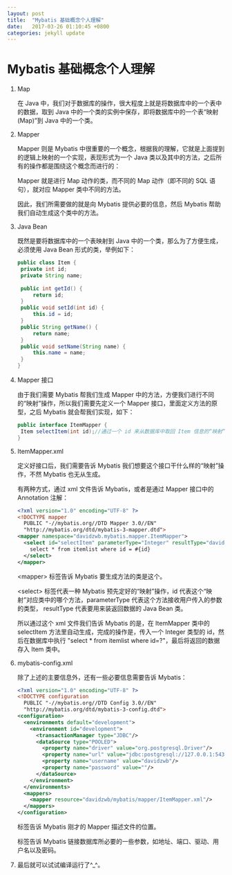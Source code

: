 ```yaml
---
layout: post
title:  "Mybatis 基础概念个人理解"
date:   2017-03-26 01:10:45 +0800
categories: jekyll update
---
```

# Mybatis 基础概念个人理解

1. Map

   在 Java 中，我们对于数据库的操作，很大程度上就是将数据库中的一个表中的数据，取到 Java 中的一个类的实例中保存，即将数据库中的一个表“映射(Map)”到 Java 中的一个类。

2. Mapper

   Mapper 则是 Mybatis 中很重要的一个概念，根据我的理解，它就是上面提到的逻辑上映射的一个实现，表现形式为一个 Java 类以及其中的方法，之后所有的操作都是围绕这个概念而进行的：

   Mapper 就是进行 Map 动作的类，而不同的 Map 动作（即不同的 SQL 语句），就对应 Mapper 类中不同的方法。

   因此，我们所需要做的就是向 Mybatis 提供必要的信息，然后 Mybatis 帮助我们自动生成这个类中的方法。

3. Java Bean

   既然是要将数据库中的一个表映射到 Java 中的一个类，那么为了方便生成，必须使用 Java Bean 形式的类，举例如下：

   ```java
   public class Item {
   	private int id;
   	private String name;
   	
   	public int getId() {
   		return id;
   	}
   	public void setId(int id) {
   		this.id = id;
   	}
   	public String getName() {
   		return name;
   	}
   	public void setName(String name) {
   		this.name = name;
   	}
   }
   ```

4. Mapper 接口

   由于我们需要 Mybatis 帮我们生成 Mapper 中的方法，方便我们进行不同的“映射”操作，所以我们需要先定义一个 Mapper 接口，里面定义方法的原型，之后 Mybatis 就会帮我们实现，如下：

   ```java
   public interface ItemMapper {
   	Item selectItem(int id);//通过一个 id 来从数据库中取回 Item 信息的“映射”操作。
   }
   ```

5. ItemMapper.xml

   定义好接口后，我们需要告诉 Mybatis 我们想要这个接口干什么样的“映射”操作，不然 Mybatis 也无从生成。

   有两种方式，通过 xml 文件告诉 Mybatis，或者是通过 Mapper 接口中的 Annotation 注解：

   ```xml
   <?xml version="1.0" encoding="UTF-8" ?>
   <!DOCTYPE mapper
     PUBLIC "-//mybatis.org//DTD Mapper 3.0//EN"
     "http://mybatis.org/dtd/mybatis-3-mapper.dtd">
   <mapper namespace="davidzwb.mybatis.mapper.ItemMapper">
     <select id="selectItem" parameterType="Integer" resultType="davidzwb.mybatis.item.Item">
       select * from itemlist where id = #{id}
     </select>
   </mapper>
   ```

   <mapper\> 标签告诉 Mybatis 要生成方法的类是这个。

   <select\> 标签代表一种 Mybatis 预先定好的“映射”操作，id 代表这个“映射”对应类中的哪个方法，parameterType 代表这个方法接收用户传入的参数的类型， resultType 代表要用来装返回数据的 Java Bean 类。

   所以通过这个 xml 文件我们告诉 Mybatis 的是，在 ItemMapper 类中的 selectItem 方法里自动生成，完成的操作是，传入一个 Integer 类型的 id，然后在数据库中执行 "select * from itemlist where id=?"，最后将返回的数据存入 Item 类中。

6. mybatis-config.xml

   除了上述的主要信息外，还有一些必要信息需要告诉 Mybatis：

   ```xml
   <?xml version="1.0" encoding="UTF-8" ?>
   <!DOCTYPE configuration
     PUBLIC "-//mybatis.org//DTD Config 3.0//EN"
     "http://mybatis.org/dtd/mybatis-3-config.dtd">
   <configuration>
     <environments default="development">
       <environment id="development">
         <transactionManager type="JDBC"/>
         <dataSource type="POOLED">
           <property name="driver" value="org.postgresql.Driver"/>
           <property name="url" value="jdbc:postgresql://127.0.0.1:5432/davidzwb"/>
           <property name="username" value="davidzwb"/>
           <property name="password" value=""/>
         </dataSource>
       </environment>
     </environments>
     <mappers>
       <mapper resource="davidzwb/mybatis/mapper/ItemMapper.xml"/>
     </mappers>
   </configuration>
   ```

   <mapper> 标签告诉 Mybatis 刚才的 Mapper 描述文件的位置。

   <dataSource> 标签告诉 Mybatis 链接数据库所必要的一些参数，如地址、端口、驱动、用户名以及密码。

7. 最后就可以试试编译运行了^_^。


